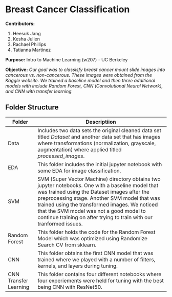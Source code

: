 # Breast Cancer Classification 

**Contributors:**
  1. Heesuk Jang 
  2. Kesha Julien
  3. Rachael Phillips
  4. Tatianna Martinez
  
**Purpose:**
  Intro to Machine Learning (w207) - UC Berkeley

**Objective:** 
  <i> 
  Our goal was to classisfy breast cancer mount slide images into cancerous vs. non-cancerous. These images were obtained from the Kaggle website. We trained a baseline model and then three additional models with include Random Forest, CNN (Convolutional Neural Network), and CNN with transfer learning. 
  </i>
  
  ## Folder Structure
  | Folder | Descriptiion|
  |--------|-------------|
  | Data | Includes two data sets the original cleaned data set titled <i>Dataset</i> and another data set that has images where transformations (normalization, grayscale, augmentation) where applied titled <i>processed_images</i>.|
  | EDA | This folder includes the initial jupyter notebook with some EDA for image classification.|
  | SVM | SVM (Super Vector Machine) directory obtains two jupyter notebooks. One with a baseline model that was trained using the Dataset images after the preprocessing stage. Another SVM model that was trained using the transformed images. We noticed that the SVM model was not a good model to continue training on after trying to train with our tranformed issues.|
  | Random Forest | This folder holds the code for the Random Forest Model which was optimized using Randomize Search CV from sklearn.|
  | CNN |This folder obtains the first CNN model that was trained where we played with a number of filters, kernels, and layers during tuning. |
   | CNN Transfer Learning | This folder contains four different notebooks where four experiements were held for tuning with the best being CNN with ResNet50. |
